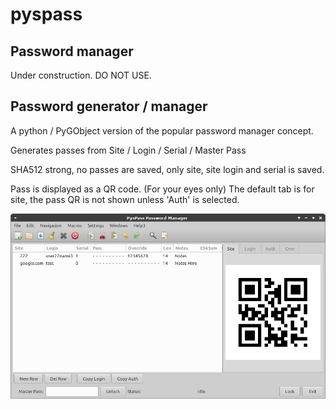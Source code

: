 # pyspass

## Password manager

Under construction. DO NOT USE.

## Password generator / manager

A python / PyGObject version of the popular password manager concept.

 Generates passes from Site / Login / Serial / Master Pass

SHA512 strong, no passes are saved, only site, site login and serial is saved.

 Pass is displayed as a QR code. (For your eyes only)
 The default tab is for site, the pass QR is not shown unless 'Auth' is selected.

![Screen Shot](screen2.png)